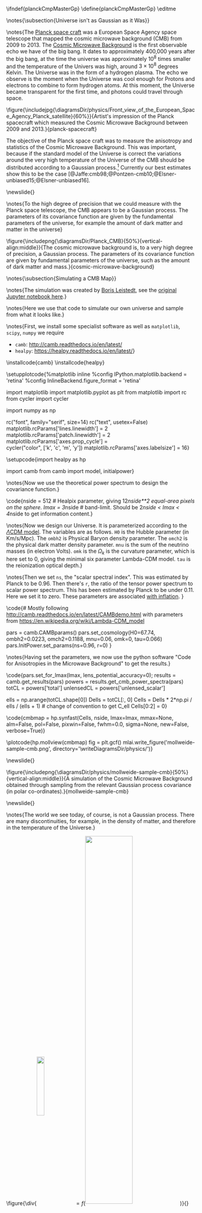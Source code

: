 \ifndef{planckCmpMasterGp}
\define{planckCmpMasterGp}
\editme

\notes{\subsection{Universe isn't as Gaussian as it Was}}

\notes{The [Planck space craft](https://en.wikipedia.org/wiki/Planck_(spacecraft)) was a European Space Agency space telescope that mapped the cosmic microwave background (CMB) from 2009 to 2013. The [Cosmic Microwave Background](https://en.wikipedia.org/wiki/Cosmic_microwave_background) is the first observable echo we have of the big bang. It dates to approximately 400,000 years after the big bang, at the time the universe was approximately $10^8$ times smaller and the temperature of the Univers was high, around $3 \times 10^8$ degrees Kelvin. The Universe was in the form of a hydrogen plasma. The echo we observe is the moment when the Universe was cool enough for Protons and electrons to combine to form hydrogen atoms. At this moment, the Universe became transparent for the first time, and photons could travel through space.

\figure{\includejpg{\diagramsDir/physics/Front_view_of_the_European_Space_Agency_Planck_satellite}{60%}}{Artist's impression of the Planck spacecraft which measured the Cosmic Microwave Background between 2009 and 2013.}{planck-spacecraft}

The objective of the Planck space craft was to measure the anisotropy and statistics of the Cosmic Microwave Background. This was important, because if the standard model of the Universe is correct the variations around the very high temperature of the Universe of the CMB should be distributed according to a Gaussian process.[^kyle-cranmer] Currently our best estimates show this to be the case [@Jaffe:cmb98;@Pontzen-cmb10;@Elsner-unbiased15;@Elsner-unbiased16].


[^kyle-cranmer]: Most of my understanding of this is taken from conversations with Kyle Cranmer, a physicist who makes extensive use of machine learning methods in his work. See e.g. @Mishra-Sharma-semi-parametric20 from Kyle and Siddharth Mishra-Sharma. Of course, any errors in the above text are mine and do not stem from Kyle.}

\newslide{}

\notes{To the high degree of precision that we could measure with the Planck space telescope, the CMB appears to be a Gaussian process. The parameters of its covariance function are given by the fundamental parameters of the universe, for example the amount of dark matter and matter in the universe}

\figure{\includepng{\diagramsDir/Planck_CMB}{50%}{vertical-align:middle}}{The cosmic microwave background is, to a very high degree of precision, a Gaussian process. The parameters of its covariance function are given by fundamental parameters of the universe, such as the amount of dark matter and mass.}{cosmic-microwave-background}

\notes{\subsection{Simulating a CMB Map}}

\notes{The simulation was created by [Boris Leistedt](https://ixkael.github.io/), see the [original Jupyter notebook here](https://github.com/ixkael/Prob-tools/blob/master/notebooks/The%20CMB%20as%20a%20Gaussian%20Process.ipynb).}

\notes{Here we use that code to simulate our own universe and sample from what it looks like.}

\notes{First, we install some specialist software as well as `matplotlib`, `scipy`, `numpy` we require

- `camb`: <http://camb.readthedocs.io/en/latest/>
- `healpy`: <https://healpy.readthedocs.io/en/latest/>}

\installcode{camb}
\installcode{healpy}

\setupplotcode{%matplotlib inline
%config IPython.matplotlib.backend = 'retina'
%config InlineBackend.figure_format = 'retina'

import matplotlib
import matplotlib.pyplot as plt
from matplotlib import rc
from cycler import cycler

import numpy as np

rc("font", family="serif", size=14)
rc("text", usetex=False)
matplotlib.rcParams['lines.linewidth'] = 2
matplotlib.rcParams['patch.linewidth'] = 2
matplotlib.rcParams['axes.prop_cycle'] =\
    cycler("color", ['k', 'c', 'm', 'y'])
matplotlib.rcParams['axes.labelsize'] = 16}

\setupcode{import healpy as hp

import camb
from camb import model, initialpower}

\notes{Now we use the theoretical power spectrum to design the covariance function.}

\code{nside = 512  # Healpix parameter, giving 12*nside**2 equal-area pixels on the sphere.
lmax = 3*nside # band-limit. Should be 2*nside < lmax < 4*nside to get information content.}

\notes{Now we design our Universe. It is parameterized according to the [$\Lambda$CDM model](https://en.wikipedia.org/wiki/Lambda-CDM_model). The variables are as follows. `H0` is the Hubble parameter (in Km/s/Mpc). The `ombh2` is Physical Baryon density parameter. The `omch2` is the physical dark matter density parameter. `mnu` is the sum of the neutrino masses (in electron Volts). `omk` is the $\Omega_k$ is the curvature parameter, which is here set to 0, giving the minimal six parameter Lambda-CDM model. `tau` is the reionization optical depth.}

\notes{Then we set `ns`, the "scalar spectral index". This was estimated by Planck to be 0.96. Then there's `r`, the ratio of the tensor power spectrum to scalar power spectrum. This has been estimated by Planck to be under 0.11. Here we set it to zero. These parameters are associated [with inflation](https://en.wikipedia.org/wiki/Primordial_fluctuations). }

\code{# Mostly following http://camb.readthedocs.io/en/latest/CAMBdemo.html with parameters from https://en.wikipedia.org/wiki/Lambda-CDM_model

pars = camb.CAMBparams()
pars.set_cosmology(H0=67.74, ombh2=0.0223, omch2=0.1188, mnu=0.06, omk=0, tau=0.066)
pars.InitPower.set_params(ns=0.96, r=0)
}

\notes{Having set the parameters, we now use the python software "Code for Anisotropies in the Microwave Background" to get the results.}

\code{pars.set_for_lmax(lmax, lens_potential_accuracy=0);
results = camb.get_results(pars)
powers = results.get_cmb_power_spectra(pars)
totCL = powers['total']
unlensedCL = powers['unlensed_scalar']

ells = np.arange(totCL.shape[0])
Dells = totCL[:, 0]
Cells = Dells * 2*np.pi / ells / (ells + 1)  # change of convention to get C_ell
Cells[0:2] = 0}



\code{cmbmap = hp.synfast(Cells, nside, 
                 lmax=lmax, mmax=None, alm=False, pol=False, 
                 pixwin=False, fwhm=0.0, sigma=None, new=False, verbose=True)}
				 
\plotcode{hp.mollview(cmbmap)
fig = plt.gcf()
mlai.write_figure('mollweide-sample-cmb.png',
                  directory='\writeDiagramsDir/physics/')}

\newslide{}

\figure{\includepng{\diagramsDir/physics/mollweide-sample-cmb}{50%}{vertical-align:middle}}{A simulation of the Cosmic Microwave Background obtained through sampling from the relevant Gaussian process covariance (in polar co-ordinates).}{mollweide-sample-cmb}


\newslide{}

\notes{The world we see today, of course, is not a Gaussian process. There are many discontinuities, for example, in the density of matter, and therefore in the temperature of the Universe.}


\figure{\div{<img src="\diagramsDir/earth_PNG37.png" width="20%" style="display:inline-block;background:none;vertical-align:middle;border:none;box-shadow:none;">$=f\Bigg($<img src="\diagramsDir/Planck_CMB.png"  width="50%" style="display:inline-block;background:none;vertical-align:middle;border:none;box-shadow:none;">$\Bigg)$}{}{fontsize:120px;vertical-align:middle}}{What we observe today is some non-linear function of the cosmic microwave background.}{modern-universe-non-linear-function}

\notes{We can think of today's observed Universe, though, as a being a consequence of those temperature fluctuations in the CMB. Those fluctuations are only order $10^{-6}$ of the scale of the overall temperature of the Universe. But minor fluctuations in that density are what triggered the pattern of formation of the Galaxies. They determined how stars formed and created the elements that are the building blocks of our Earth [@Vogelsberger-cosmological20].}


\endif

